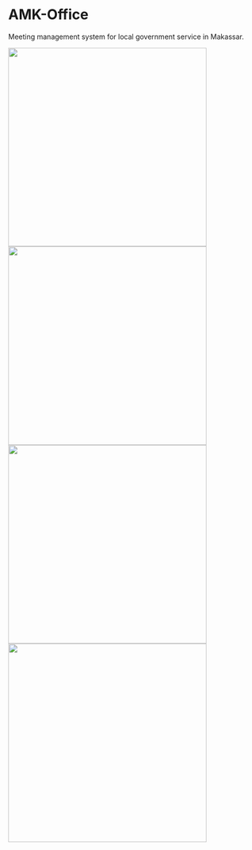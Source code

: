 
# AMK-Office
Meeting management system for local government service in Makassar.

<img src="https://user-images.githubusercontent.com/49118104/127192406-a35bf4e9-822e-4275-aaf2-bf211c753b52.jpg" height=400> <img src="https://user-images.githubusercontent.com/49118104/127192403-6ba89d11-b4c0-4aef-aeae-eaca0c21f1db.jpg" height=400> <img src="https://user-images.githubusercontent.com/49118104/127192402-570de841-8502-4165-9640-55430cb59785.png" height=400> <img src="https://user-images.githubusercontent.com/49118104/127192392-b19b5285-f7c6-45c3-9a88-c64f987f3776.png" height=400>
